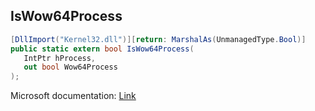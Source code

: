 ## IsWow64Process

```csharp
[DllImport("Kernel32.dll")][return: MarshalAs(UnmanagedType.Bool)]
public static extern bool IsWow64Process(
   IntPtr hProcess,
   out bool Wow64Process
);
```

Microsoft documentation: [Link](https://learn.microsoft.com/en-us/windows/win32/api/wow64apiset/nf-wow64apiset-iswow64process)
